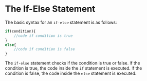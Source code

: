 # The If-Else Statement
The basic syntax for an `if-else` statement is as follows:
```js
if(condition){
    //code if condition is true
}
else{
    //code if condition is false
}
```
The `if-else` statement checks if the condition is true or false. If the condition is true, the code inside the `if` statement is executed. If the condition is false, the code inside the `else` statement is executed.
